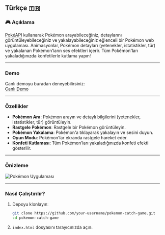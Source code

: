 ## **Türkçe 🇹🇷**

### 🎮 Açıklama
[PokéAPI](https://pokeapi.co/) kullanarak Pokémon arayabileceğiniz, detaylarını görüntüleyebileceğiniz ve yakalayabileceğiniz eğlenceli bir Pokémon web uygulaması. Animasyonlar, Pokémon detayları (yetenekler, istatistikler, tür) ve yakalanan Pokémon'ların ses efektleri içerir. Tüm Pokémon'ları yakaladığınızda konfetilerle kutlama yapın!

---

### **Demo**
Canlı demoyu buradan deneyebilirsiniz:  
[Canlı Demo](https://your-demo-url.com)

---

### **Özellikler**
- **Pokémon Ara**: Pokémon arayın ve detaylı bilgilerini (yetenekler, istatistikler, tür) görüntüleyin.  
- **Rastgele Pokémon**: Rastgele bir Pokémon görüntüleyin.  
- **Pokémon Yakalama**: Pokémon'a tıklayarak yakalayın ve sesini duyun.  
- **Oyun Modu**: Pokémon'lar ekranda rastgele hareket eder.  
- **Konfeti Kutlaması**: Tüm Pokémon'ları yakaladığınızda konfeti efekti gösterilir.

---

### **Önizleme**

![Pokémon Uygulaması](https://your-image-link.com/demo.png)

---

### **Nasıl Çalıştırılır?**
1. Depoyu klonlayın:
   ```bash
   git clone https://github.com/your-username/pokemon-catch-game.git
   cd pokemon-catch-game
   ```
2. `index.html` dosyasını tarayıcınızda açın.